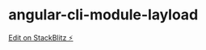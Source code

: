 # angular-cli-module-layload

[Edit on StackBlitz ⚡️](https://stackblitz.com/edit/angular-cli-module-layload)